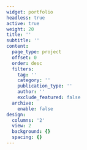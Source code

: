 ```yaml
---
widget: portfolio
headless: true
active: true
weight: 20
title: ''
subtitle: ''
content:
  page_type: project
  offset: 0
  order: desc
  filters:
    tag: ''
    category: ''
    publication_type: ''
    author: ''
    exclude_featured: false
  archive:
    enable: false
design:
  columns: '2'
  view: 2
  background: {}
  spacing: {}
---
```

